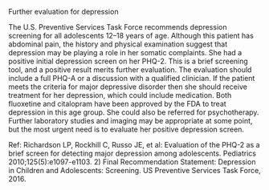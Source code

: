 Further evaluation for depression

The U.S. Preventive Services Task Force recommends depression screening for all adolescents 12–18 years of age. Although this patient has abdominal pain, the history and physical examination suggest that depression may be playing a role in her somatic complaints. She had a positive initial depression screen on her PHQ-2. This is a brief screening tool, and a positive result merits further evaluation. The evaluation should include a full PHQ-A or a discussion with a qualified clinician. If the patient meets the criteria for major depressive disorder then she should receive treatment for her depression, which could include medication. Both fluoxetine and citalopram have been approved by the FDA to treat depression in this age group. She could also be referred for psychotherapy. Further laboratory studies and imaging may be appropriate at some point, but the most urgent need is to evaluate her positive depression screen.

Ref: Richardson LP, Rockhill C, Russo JE, et al: Evaluation of the PHQ-2 as a brief screen for detecting major depression among adolescents. Pediatrics 2010;125(5):e1097-e1103.  2) Final Recommendation Statement: Depression in Children and Adolescents: Screening. US Preventive Services Task Force, 2016.